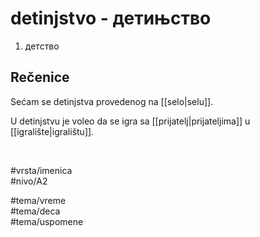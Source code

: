 # detinjstvo - детињство

1. детство

## Rečenice

Sećam se detinjstva provedenog na [[selo|selu]].  

U detinjstvu je voleo da se igra sa [[prijatelj|prijateljima]] u [[igralište|igralištu]].

<br>

#vrsta/imenica  
#nivo/A2  

#tema/vreme  
#tema/deca  
#tema/uspomene
